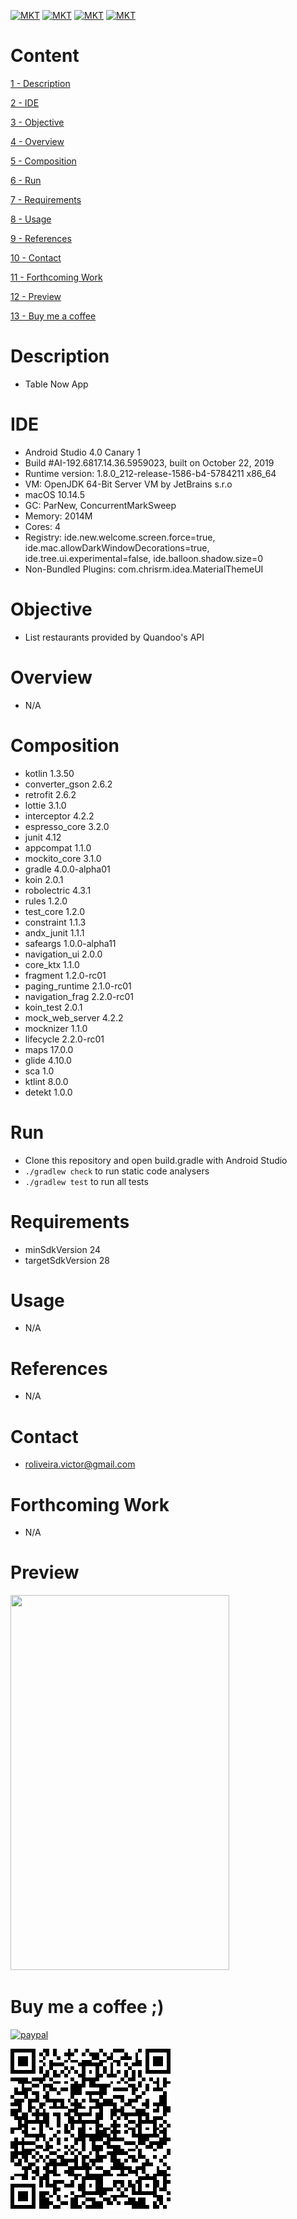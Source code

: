 [![MKT](https://img.shields.io/badge/version-v1.0.0-blue.svg)](https://img.shields.io/badge/version-v1.0.0-blue.svg)
[![MKT](https://img.shields.io/badge/language-Kotlin-orange.svg)](https://img.shields.io/badge/language-Kotlin-orange.svg)
[![MKT](https://img.shields.io/badge/platform-Android-lightgrey.svg)](https://img.shields.io/badge/platform-Android-lightgrey.svg)
[![MKT](https://img.shields.io/badge/license-Copyleft-red.svg)](./LICENSE)

# Content

[1 - Description](#description)

[2 - IDE](#ide)

[3 - Objective](#objective)

[4 - Overview](#overview)

[5 - Composition](#composition)

[6 - Run](#run)

[7 - Requirements](#requirements)

[8 - Usage](#usage)

[9 - References](#references)

[10 - Contact](#contact)

[11 - Forthcoming Work](#forthcoming-work)

[12 - Preview](#preview)

[13 - Buy me a coffee](#buy-me-a-coffee-)

# Description

-   Table Now App

# IDE

- Android Studio 4.0 Canary 1
- Build #AI-192.6817.14.36.5959023, built on October 22, 2019
- Runtime version: 1.8.0_212-release-1586-b4-5784211 x86_64
- VM: OpenJDK 64-Bit Server VM by JetBrains s.r.o
- macOS 10.14.5
- GC: ParNew, ConcurrentMarkSweep
- Memory: 2014M
- Cores: 4
- Registry: ide.new.welcome.screen.force=true, ide.mac.allowDarkWindowDecorations=true, ide.tree.ui.experimental=false, ide.balloon.shadow.size=0
- Non-Bundled Plugins: com.chrisrm.idea.MaterialThemeUI

# Objective

  - List restaurants provided by Quandoo's API

# Overview

  - N/A

# Composition

- kotlin            1.3.50
- converter_gson    2.6.2
- retrofit          2.6.2
- lottie            3.1.0
- interceptor       4.2.2
- espresso_core     3.2.0
- junit             4.12
- appcompat         1.1.0
- mockito_core      3.1.0
- gradle            4.0.0-alpha01
- koin              2.0.1
- robolectric       4.3.1
- rules             1.2.0
- test_core         1.2.0
- constraint        1.1.3
- andx_junit        1.1.1
- safeargs          1.0.0-alpha11
- navigation_ui     2.0.0
- core_ktx          1.1.0
- fragment          1.2.0-rc01
- paging_runtime    2.1.0-rc01
- navigation_frag   2.2.0-rc01
- koin_test         2.0.1
- mock_web_server   4.2.2
- mocknizer         1.1.0
- lifecycle         2.2.0-rc01
- maps              17.0.0
- glide             4.10.0
- sca               1.0
- ktlint            8.0.0
- detekt            1.0.0

# Run

  -  Clone this repository and open build.gradle with Android Studio
  -  `./gradlew check` to run static code analysers
  -  `./gradlew test` to run all tests

# Requirements

  - minSdkVersion 24
  - targetSdkVersion 28

# Usage

  - N/A 

#   References

  - N/A

#   Contact

  - roliveira.victor@gmail.com

#   Forthcoming Work

  - N/A

#   Preview

<img src="assets/preview.gif" width="350" height="600">

#   Buy me a coffee ;)

[![paypal](https://www.paypalobjects.com/en_US/i/btn/btn_donateCC_LG.gif)](https://www.paypal.com/cgi-bin/webscr?cmd=_donations&business=5VY87PA2ETA6A&item_name=Buy+me+a+coffe+%3B%29&currency_code=USD&source=url)


![qr.png](assets/qr.png)